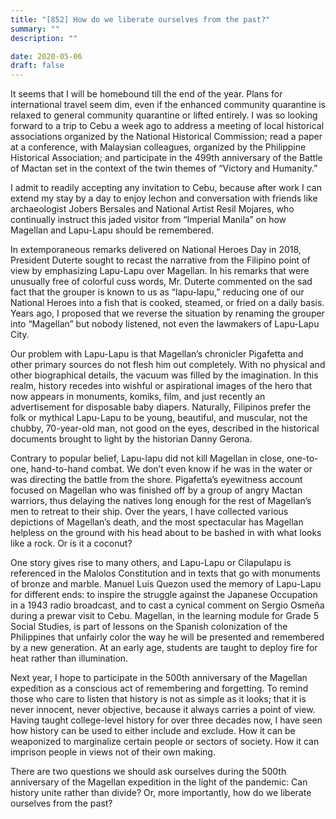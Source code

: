 ```yaml
---
title: "[852] How do we liberate ourselves from the past?"
summary: ""
description: ""

date: 2020-05-06
draft: false
---
```



It seems that I will be homebound till the end of the year. Plans for international travel seem dim, even if the enhanced community quarantine is relaxed to general community quarantine or lifted entirely. I was so looking forward to a trip to Cebu a week ago to address a meeting of local historical associations organized by the National Historical Commission; read a paper at a conference, with Malaysian colleagues, organized by the Philippine Historical Association; and participate in the 499th anniversary of the Battle of Mactan set in the context of the twin themes of “Victory and Humanity.”

I admit to readily accepting any invitation to Cebu, because after work I can extend my stay by a day to enjoy lechon and conversation with friends like archaeologist Jobers Bersales and National Artist Resil Mojares, who continually instruct this jaded visitor from “Imperial Manila” on how Magellan and Lapu-Lapu should be remembered.

In extemporaneous remarks delivered on National Heroes Day in 2018, President Duterte sought to recast the narrative from the Filipino point of view by emphasizing Lapu-Lapu over Magellan. In his remarks that were unusually free of colorful cuss words, Mr. Duterte commented on the sad fact that the grouper is known to us as “lapu-lapu,” reducing one of our National Heroes into a fish that is cooked, steamed, or fried on a daily basis. Years ago, I proposed that we reverse the situation by renaming the grouper into “Magellan” but nobody listened, not even the lawmakers of Lapu-Lapu City.

Our problem with Lapu-Lapu is that Magellan’s chronicler Pigafetta and other primary sources do not flesh him out completely. With no physical and other biographical details, the vacuum was filled by the imagination. In this realm, history recedes into wishful or aspirational images of the hero that now appears in monuments, komiks, film, and just recently an advertisement for disposable baby diapers. Naturally, Filipinos prefer the folk or mythical Lapu-Lapu to be young, beautiful, and muscular, not the chubby, 70-year-old man, not good on the eyes, described in the historical documents brought to light by the historian Danny Gerona.

Contrary to popular belief, Lapu-lapu did not kill Magellan in close, one-to-one, hand-to-hand combat. We don’t even know if he was in the water or was directing the battle from the shore. Pigafetta’s eyewitness account focused on Magellan who was finished off by a group of angry Mactan warriors, thus delaying the natives long enough for the rest of Magellan’s men to retreat to their ship. Over the years, I have collected various depictions of Magellan’s death, and the most spectacular has Magellan helpless on the ground with his head about to be bashed in with what looks like a rock. Or is it a coconut?

One story gives rise to many others, and Lapu-Lapu or Cilapulapu is referenced in the Malolos Constitution and in texts that go with monuments of bronze and marble. Manuel Luis Quezon used the memory of Lapu-Lapu for different ends: to inspire the struggle against the Japanese Occupation in a 1943 radio broadcast, and to cast a cynical comment on Sergio Osmeña during a prewar visit to Cebu. Magellan, in the learning module for Grade 5 Social Studies, is part of lessons on the Spanish colonization of the Philippines that unfairly color the way he will be presented and remembered by a new generation. At an early age, students are taught to deploy fire for heat rather than illumination.

Next year, I hope to participate in the 500th anniversary of the Magellan expedition as a conscious act of remembering and forgetting. To remind those who care to listen that history is not as simple as it looks; that it is never innocent, never objective, because it always carries a point of view. Having taught college-level history for over three decades now, I have seen how history can be used to either include and exclude. How it can be weaponized to marginalize certain people or sectors of society. How it can imprison people in views not of their own making.

There are two questions we should ask ourselves during the 500th anniversary of the Magellan expedition in the light of the pandemic: Can history unite rather than divide? Or, more importantly, how do we liberate ourselves from the past?
